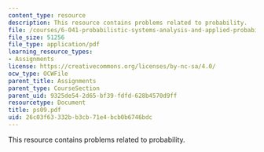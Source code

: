 ```yaml
---
content_type: resource
description: This resource contains problems related to probability.
file: /courses/6-041-probabilistic-systems-analysis-and-applied-probability-spring-2006/26c03f63332bb3cb71e4bcb0b6746bdc_ps09.pdf
file_size: 51256
file_type: application/pdf
learning_resource_types:
- Assignments
license: https://creativecommons.org/licenses/by-nc-sa/4.0/
ocw_type: OCWFile
parent_title: Assignments
parent_type: CourseSection
parent_uid: 9325de54-2d65-bf39-fdfd-628b4570d9ff
resourcetype: Document
title: ps09.pdf
uid: 26c03f63-332b-b3cb-71e4-bcb0b6746bdc
---
```

This resource contains problems related to probability.